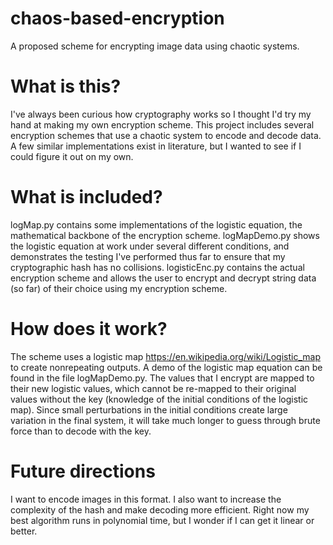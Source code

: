 # chaos-based-encryption
A proposed scheme for encrypting image data using chaotic systems.

# What is this?
I've always been curious how cryptography works so I thought I'd try my hand at making my own encryption scheme. This project includes several encryption schemes that use a chaotic system to encode and decode data. A few similar implementations exist in literature, but I wanted to see if I could figure it out on my own.

# What is included?
logMap.py contains some implementations of the logistic equation, the mathematical backbone of the encryption scheme. logMapDemo.py shows the logistic equation at work under several different conditions, and demonstrates the testing I've performed thus far to ensure that my cryptographic hash has no collisions. logisticEnc.py contains the actual encryption scheme and allows the user to encrypt and decrypt string data (so far) of their choice using my encryption scheme.

# How does it work?
The scheme uses a logistic map <https://en.wikipedia.org/wiki/Logistic_map> to create nonrepeating outputs. A demo of the logistic map equation can be found in the file logMapDemo.py. The values that I encrypt are mapped to their new logistic values, which cannot be re-mapped to their original values without the key (knowledge of the initial conditions of the logistic map). Since small perturbations in the initial conditions create large variation in the final system, it will take much longer to guess through brute force than to decode with the key. 

# Future directions
I want to encode images in this format. I also want to increase the complexity of the hash and make decoding more efficient. Right now my best algorithm runs in polynomial time, but I wonder if I can get it linear or better. 

